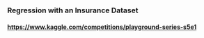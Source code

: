 ### Regression with an Insurance Dataset

#### https://www.kaggle.com/competitions/playground-series-s5e1